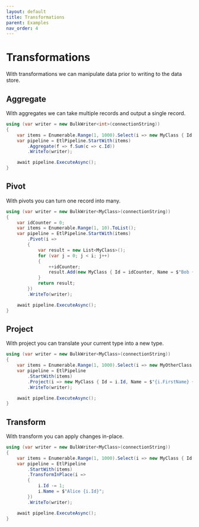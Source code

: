 ```yaml
---
layout: default
title: Transformations
parent: Examples
nav_order: 4
---
```

# Transformations

With transformations we can manipulate data prior to writing to the data store.

## Aggregate
With aggregates we can take multiple records and output a single record.

```csharp
using (var writer = new BulkWriter<int>(connectionString))
{
    var items = Enumerable.Range(1, 1000).Select(i => new MyClass { Id = i, Name = "Bob" });
    var pipeline = EtlPipeline.StartWith(items)
        .Aggregate(f => f.Sum(c => c.Id))
        .WriteTo(writer);

    await pipeline.ExecuteAsync();
}
```

## Pivot

With pivots you can turn one record into many.

```csharp
using (var writer = new BulkWriter<MyClass>(connectionString))
{
    var idCounter = 0;
    var items = Enumerable.Range(1, 10).ToList();
    var pipeline = EtlPipeline.StartWith(items)
        .Pivot(i =>
        {
            var result = new List<MyClass>();
            for (var j = 0; j < i; j++)
            {
                ++idCounter;
                result.Add(new MyClass { Id = idCounter, Name = $"Bob {idCounter}"});
            }
            return result;
        })
        .WriteTo(writer);

    await pipeline.ExecuteAsync();
}
```

## Project

With project you can translate your current type into a new type.

```csharp
using (var writer = new BulkWriter<MyClass>(connectionString))
{
    var items = Enumerable.Range(1, 1000).Select(i => new MyOtherClass { Id = i, FirstName = "Bob", LastName = $"{i}"});
    var pipeline = EtlPipeline
        .StartWith(items)
        .Project(i => new MyClass { Id = i.Id, Name = $"{i.FirstName} {i.LastName}"})
        .WriteTo(writer);

    await pipeline.ExecuteAsync();
}
```

## Transform

With transform you can apply changes in-place.

```csharp
using (var writer = new BulkWriter<MyClass>(connectionString))
{
    var items = Enumerable.Range(1, 1000).Select(i => new MyClass { Id = i, Name = "Bob" });
    var pipeline = EtlPipeline
        .StartWith(items)
        .TransformInPlace(i => 
        { 
            i.Id -= 1;
            i.Name = $"Alice {i.Id}";
        })
        .WriteTo(writer);

    await pipeline.ExecuteAsync();
}
```